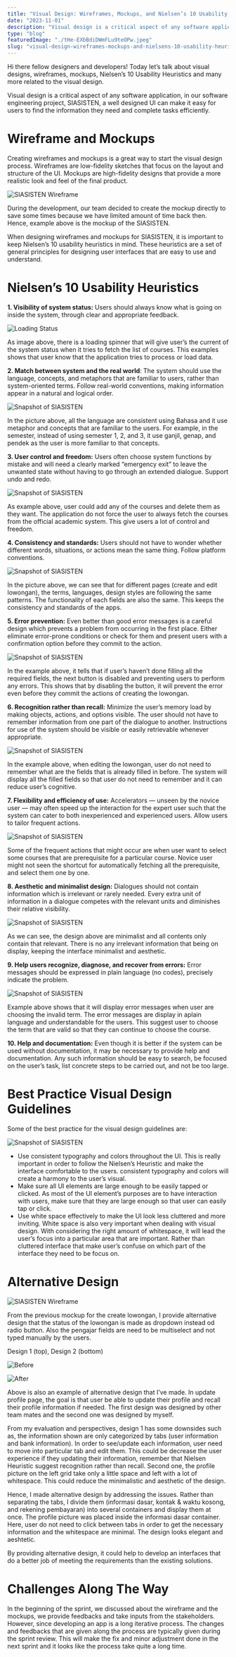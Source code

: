 ```yaml
---
title: "Visual Design: Wireframes, Mockups, and Nielsen’s 10 Usability Heuristics"
date: "2023-11-01"
description: "Visual design is a critical aspect of any software application, in our software engineering project, SIASISTEN, a well designed UI can make it easy for users to find the information they need and complete tasks efficiently."
type: "blog"
featuredImage: "./tHe-EXbBdiDWmFLu9teOPw.jpeg"
slug: "visual-design-wireframes-mockups-and-nielsens-10-usability-heuristics"
---
```


Hi there fellow designers and developers! Today let’s talk about visual designs, wireframes, mockups, Nielsen’s 10 Usability Heuristics and many more related to the visual design.

Visual design is a critical aspect of any software application, in our software engineering project, SIASISTEN, a well designed UI can make it easy for users to find the information they need and complete tasks efficiently.

# **Wireframe and Mockups**

Creating wireframes and mockups is a great way to start the visual design process. Wireframes are low-fidelity sketches that focus on the layout and structure of the UI. Mockups are high-fidelity designs that provide a more realistic look and feel of the final product.

![SIASISTEN Wireframe](exk4o1GbJbw-eBYnqEis7Q.png "SIASISTEN Wireframe")

During the development, our team decided to create the mockup directly to save some times because we have limited amount of time back then. Hence, example above is the mockup of the SIASISTEN.

When designing wireframes and mockups for SIASISTEN, it is important to keep Nielsen’s 10 usability heuristics in mind. These heuristics are a set of general principles for designing user interfaces that are easy to use and understand.

# **Nielsen’s 10 Usability Heuristics**

**1. Visibility of system status:** Users should always know what is going on inside the system, through clear and appropriate feedback.

![Loading Status](-Yw4fek3YdPHEixR95OhIA.png "Loading Status")

As image above, there is a loading spinner that will give user’s the current of the system status when it tries to fetch the list of courses. This examples shows that user know that the application tries to process or load data.

**2. Match between system and the real world**: The system should use the language, concepts, and metaphors that are familiar to users, rather than system-oriented terms. Follow real-world conventions, making information appear in a natural and logical order.

![Snapshot of SIASISTEN](p4V9Mz5YkhvkmwLJkzjmZQ.png "Snapshot of SIASISTEN")

In the picture above, all the language are consistent using Bahasa and it use metaphor and concepts that are familiar to the users. For example, in the semester, instead of using semester 1, 2, and 3, it use ganjil, genap, and pendek as the user is more familiar to that concepts.

**3. User control and freedom:** Users often choose system functions by mistake and will need a clearly marked “emergency exit” to leave the unwanted state without having to go through an extended dialogue. Support undo and redo.

![Snapshot of SIASISTEN](37gc8yjy6R-VK1kGA2HuTw.png "Snapshot of SIASISTEN")

As example above, user could add any of the courses and delete them as they want. The application do not force the user to always fetch the courses from the official academic system. This give users a lot of control and freedom.

**4. Consistency and standards:** Users should not have to wonder whether different words, situations, or actions mean the same thing. Follow platform conventions.

![Snapshot of SIASISTEN](eeUqMW_TP7eCI2WJ3o8rwg.png "Snapshot of SIASISTEN")

In the picture above, we can see that for different pages (create and edit lowongan), the terms, languages, design styles are following the same patterns. The functionality of each fields are also the same. This keeps the consistency and standards of the apps.

**5. Error prevention:** Even better than good error messages is a careful design which prevents a problem from occurring in the first place. Either eliminate error-prone conditions or check for them and present users with a confirmation option before they commit to the action.

![Snapshot of SIASISTEN](zcgkCtLLqbfTmRcb6YWjsg.png "Snapshot of SIASISTEN")

In the example above, it tells that if user’s haven’t done filling all the required fields, the next button is disabled and preventing users to perform any errors. This shows that by disabling the button, it will prevent the error even before they commit the actions of creating the lowongan.

**6. Recognition rather than recall:** Minimize the user’s memory load by making objects, actions, and options visible. The user should not have to remember information from one part of the dialogue to another. Instructions for use of the system should be visible or easily retrievable whenever appropriate.

![Snapshot of SIASISTEN](M1JMWvY1kIxzAwhO1wgB1A.png "Snapshot of SIASISTEN")

In the example above, when editing the lowongan, user do not need to remember what are the fields that is already filled in before. The system will display all the filled fields so that user do not need to remember and it can reduce user’s cognitive.

**7. Flexibility and efficiency of use:** Accelerators — unseen by the novice user — may often speed up the interaction for the expert user such that the system can cater to both inexperienced and experienced users. Allow users to tailor frequent actions.

![Snapshot of SIASISTEN](5RViEYXMBFGhD-vDlIly9w.png "Snapshot of SIASISTEN")

Some of the frequent actions that might occur are when user want to select some courses that are prerequisite for a particular course. Novice user might not seen the shortcut for automatically fetching all the prerequisite, and select them one by one.

**8. Aesthetic and minimalist design:** Dialogues should not contain information which is irrelevant or rarely needed. Every extra unit of information in a dialogue competes with the relevant units and diminishes their relative visibility.

![Snapshot of SIASISTEN](E33qipBjLgeDn1H4StgjSQ.png "Snapshot of SIASISTEN")

As we can see, the design above are minimalist and all contents only contain that relevant. There is no any irrelevant information that being on display, keeping the interface minimalist and aesthetic.

**9. Help users recognize, diagnose, and recover from errors:** Error messages should be expressed in plain language (no codes), precisely indicate the problem.

![Snapshot of SIASISTEN](Yj4_OU2uS9jB8YaUm99aYw.png "Snapshot of SIASISTEN")

Example above shows that it will display error messages when user are choosing the invalid term. The error messages are display in aplain language and understandable for the users. This suggest user to choose the term that are valid so that they can continue to choose the course.

**10. Help and documentation:** Even though it is better if the system can be used without documentation, it may be necessary to provide help and documentation. Any such information should be easy to search, be focused on the user’s task, list concrete steps to be carried out, and not be too large.

# **Best Practice Visual Design Guidelines**

Some of the best practice for the visual design guidelines are:

![Snapshot of SIASISTEN](80aD3u55_WwnhjIx27h7DQ.png "Snapshot of SIASISTEN")

- Use consistent typography and colors throughout the UI. This is really important in order to follow the Nielsen’s Heuristic and make the interface comfortable to the users. consistent typography and colors will create a harmony to the user’s visual.
- Make sure all UI elements are large enough to be easily tapped or clicked. As most of the UI element’s purposes are to have interaction with users, make sure that they are large enough so that user can easily tap or click.
- Use white space effectively to make the UI look less cluttered and more inviting. White space is also very important when dealing with visual design. With considering the right amount of whitespace, it will lead the user’s focus into a particular area that are important. Rather than cluttered interface that make user’s confuse on which part of the interface they need to be focus on.

# **Alternative Design**

![SIASISTEN Wireframe](zEjITjQ7HJYukC9sXwtLfw.png "SIASISTEN Wireframe")

From the previous mockup for the create lowongan, I provide alternative design that the status of the lowongan is made as dropdown instead od radio button. Also the pengajar fields are need to be multiselect and not typed manually by the users.

Design 1 (top), Design 2 (bottom)

![Before](jAjQV5E_ZAxxKJHBThehYA.png "Before")

![After](sqn8U0FKNA0qSlxmJ7m2lQ.png "After")

Above is also an example of alternative design that I’ve made. In update profile page, the goal is that user be able to update their profile and recall their profile information if needed. The first design was designed by other team mates and the second one was designed by myself.

From my evaluation and perspectives, design 1 has some downsides such as, the information shown are only categorized by tabs (user information and bank information). In order to see/update each information, user need to move into particular tab and edit them. This could be decrease the user experience if they updating their information, remember that Nielsen Heuristic suggest recognition rather than recall. Second one, the profile picture on the left grid take only a little space and left with a lot of whitespace. This could reduce the minimalistic and aesthetic of the design.

Hence, I made alternative design by addressing the issues. Rather than separating the tabs, I divide them (informasi dasar, kontak & waktu kosong, and rekening pembayaran) into several containers and display them at once. The profile picture was placed inside the informasi dasar container. Here, user do not need to click between tabs in order to get the necessary information and the whitespace are minimal. The design looks elegant and aeshtetic.

By providing alternative design, it could help to develop an interfaces that do a better job of meeting the requirements than the existing solutions.

# **Challenges Along The Way**

In the beginning of the sprint, we discussed about the wireframe and the mockups, we provide feedbacks and take inputs from the stakeholders. However, since developing an app is a long iterative process. The changes and feedbacks that are given along the process are typically given during the sprint review. This will make the fix and minor adjustment done in the next sprint and it looks like the process take quite a long time.
